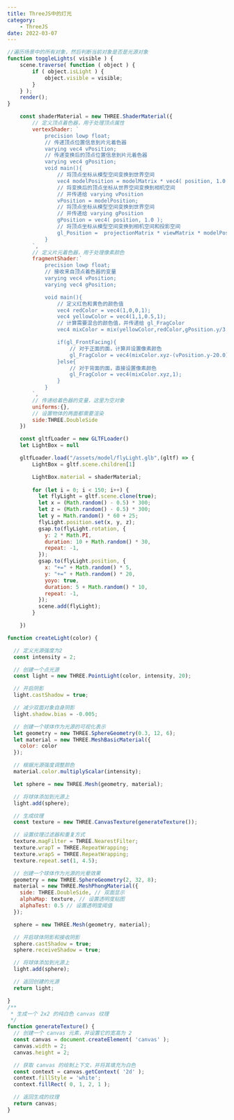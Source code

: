 ```yaml
---
title: ThreeJS中的灯光
category:
    - ThreeJS
date: 2022-03-07
---
```


```js
//遍历场景中的所有对象，然后判断当前对象是否是光源对象
function toggleLights( visible ) {
	scene.traverse( function ( object ) {
		if ( object.isLight ) {
			object.visible = visible;
		}
	} );
	render();
}

```

<div ref="lightRef" class="light"></div>

```js
    const shaderMaterial = new THREE.ShaderMaterial({
        // 定义顶点着色器，用于处理顶点属性
        vertexShader: `
            precision lowp float;
            // 传递顶点位置信息到片元着色器
            varying vec4 vPosition;
            // 传递变换后的顶点位置信息到片元着色器
            varying vec4 gPosition;
            void main(){
                // 将顶点坐标从模型空间变换到世界空间
                vec4 modelPosition = modelMatrix * vec4( position, 1.0 );
                // 将变换后的顶点坐标从世界空间变换到相机空间
                // 并传递给 varying vPosition
                vPosition = modelPosition;
                // 将顶点坐标从模型空间变换到世界空间
                // 并传递给 varying gPosition
                gPosition = vec4( position, 1.0 );
                // 将顶点坐标从模型空间变换到相机空间和投影空间
                gl_Position =  projectionMatrix * viewMatrix * modelPosition;
            }
        `,
        // 定义片元着色器，用于处理像素颜色
        fragmentShader:`
            precision lowp float;
            // 接收来自顶点着色器的变量
            varying vec4 vPosition;
            varying vec4 gPosition;

            void main(){
                // 定义红色和黄色的颜色值
                vec4 redColor = vec4(1,0,0,1);
                vec4 yellowColor = vec4(1,1,0.5,1);
                // 计算需要混合的颜色值，并传递给 gl_FragColor
                vec4 mixColor = mix(yellowColor,redColor,gPosition.y/3.0);

                if(gl_FrontFacing){
                    // 对于正面的面，计算并设置像素颜色
                    gl_FragColor = vec4(mixColor.xyz-(vPosition.y-20.0)/80.0-0.1,1);
                }else{
                    // 对于背面的面，直接设置像素颜色
                    gl_FragColor = vec4(mixColor.xyz,1);
                }
            }  
        `,
        // 传递给着色器的变量，这里为空对象
        uniforms:{},
        // 设置物体的两面都需要渲染
        side:THREE.DoubleSide
    })

    const gltfLoader = new GLTFLoader()
    let LightBox = null 

    gltfLoader.load("/assets/model/flyLight.glb",(gltf) => {
        LightBox = gltf.scene.children[1]

        LightBox.material = shaderMaterial;
        
        for (let i = 0; i < 150; i++) {
          let flyLight = gltf.scene.clone(true);
          let x = (Math.random() - 0.5) * 300;
          let z = (Math.random() - 0.5) * 300;
          let y = Math.random() * 60 + 25;
          flyLight.position.set(x, y, z);
          gsap.to(flyLight.rotation, {
            y: 2 * Math.PI,
            duration: 10 + Math.random() * 30,
            repeat: -1,
          });
          gsap.to(flyLight.position, {
            x: "+=" + Math.random() * 5,
            y: "+=" + Math.random() * 20,
            yoyo: true,
            duration: 5 + Math.random() * 10,
            repeat: -1,
          });
          scene.add(flyLight);
        }

    })

```

<div ref="lanternRef"></div>

```js
function createLight(color) {

  // 定义光源强度为2
  const intensity = 2;

  // 创建一个点光源
  const light = new THREE.PointLight(color, intensity, 20);

  // 开启阴影
  light.castShadow = true;

  // 减少双面对象自身阴影
  light.shadow.bias = -0.005;

  // 创建一个球体作为光源的可视化表示
  let geometry = new THREE.SphereGeometry(0.3, 12, 6);
  let material = new THREE.MeshBasicMaterial({
    color: color
  });

  // 根据光源强度调整颜色
  material.color.multiplyScalar(intensity);

  let sphere = new THREE.Mesh(geometry, material);

  // 将球体添加到光源上
  light.add(sphere);

  // 生成纹理
  const texture = new THREE.CanvasTexture(generateTexture());

  // 设置纹理过滤器和重复方式
  texture.magFilter = THREE.NearestFilter;
  texture.wrapT = THREE.RepeatWrapping;
  texture.wrapS = THREE.RepeatWrapping;
  texture.repeat.set(1, 4.5);

  // 创建一个球体作为光源的光晕效果
  geometry = new THREE.SphereGeometry(2, 32, 8);
  material = new THREE.MeshPhongMaterial({
    side: THREE.DoubleSide, // 双面显示
    alphaMap: texture, // 设置透明度贴图
    alphaTest: 0.5 // 设置透明度阈值
  });

  sphere = new THREE.Mesh(geometry, material);

  // 开启球体阴影和接收阴影
  sphere.castShadow = true;
  sphere.receiveShadow = true;

  // 将球体添加到光源上
  light.add(sphere);

  // 返回创建的光源
  return light;

}
/**
 * 生成一个 2x2 的纯白色 canvas 纹理
 */
function generateTexture() {
  // 创建一个 canvas 元素，并设置它的宽高为 2
  const canvas = document.createElement( 'canvas' );
  canvas.width = 2;
  canvas.height = 2;

  // 获取 canvas 的绘制上下文，并将其填充为白色
  const context = canvas.getContext( '2d' );
  context.fillStyle = 'white';
  context.fillRect( 0, 1, 2, 1 );

  // 返回生成的纹理
  return canvas;
}
```

<div ref="pointLightRef"></div>

<script setup>
import {ref,onMounted} from 'vue'
import * as THREE from "three";
import { OrbitControls } from "three/examples/jsm/controls/OrbitControls";
import gsap from "gsap";
import { RGBELoader } from "three/examples/jsm/loaders/RGBELoader";
import { GLTFLoader } from "three/examples/jsm/loaders/GLTFLoader";
import { Water } from "three/examples/jsm/objects/Water2";

let dat;
const lightRef = ref()
const initLights = async () => {
    const scene =  new THREE.Scene();
    const camera = new THREE.PerspectiveCamera( 45, 2, 0.25, 20 );
	camera.position.set( - 2, 1.5, 3 );

    const rgbeLoader = new RGBELoader();
	const envMap = await rgbeLoader.loadAsync( '/threejs/textures/equirectangular/moonless_golf_1k.hdr ' );
	envMap.mapping = THREE.EquirectangularReflectionMapping;

    scene.background = envMap;
	scene.environment = envMap;

    const loader = new GLTFLoader();
	const gltf = await loader.loadAsync( '/threejs/models/gltf/LightsPunctualLamp.glb' );
    scene.add( gltf.scene );

    const gui = new dat.GUI()
    lightRef.value.appendChild(gui.domElement)
    gui.domElement.style.position = 'absolute';
    gui.domElement.style.top="0px";
    gui.domElement.style.right="0px";
    const params = {
		punctualLightsEnabled: true
	};
    gui.add( params, 'punctualLightsEnabled' ).onChange( toggleLights );
	gui.open();
    const renderer = new THREE.WebGLRenderer( { antialias: true } );
	// renderer.setPixelRatio( window.devicePixelRatio );
	renderer.setSize( lightRef.value.offsetWidth, lightRef.value.offsetWidth /2 );
	renderer.toneMapping = THREE.ACESFilmicToneMapping;
	renderer.toneMappingExposure = 1;
	renderer.outputEncoding = THREE.sRGBEncoding;
	renderer.useLegacyLights = false;
	lightRef.value.appendChild( renderer.domElement );

	const controls = new OrbitControls( camera, renderer.domElement );
	controls.addEventListener( 'change', render ); // use if there is no animation loop
	controls.minDistance = 2;
	controls.maxDistance = 10;
	controls.target.set( 0, 1, 0 );
	controls.update();

	window.addEventListener( 'resize', onWindowResize );

         function onWindowResize() {
		// camera.aspect = window.innerWidth / window.innerHeight;
		// camera.updateProjectionMatrix();
		renderer.setSize( lightRef.value.offsetWidth, lightRef.value.offsetWidth /2 );
		render();
	}
	function toggleLights( visible ) {
		scene.traverse( function ( object ) {
			if ( object.isLight ) {
				object.visible = visible;
			}
		} );
		render();
	}
	function render() {
		renderer.render( scene, camera );
	}
    render()
}


const lanternRef = ref()
const initLantern = () => {
    // 初始化场景
    const scene = new THREE.Scene();

    // 创建透视相机
    const camera = new THREE.PerspectiveCamera(
      90,
      2,
      0.1,
      1000
    );
    camera.position.y = 5

    const rgbeLoader = new RGBELoader();
    rgbeLoader.loadAsync("/assets/textures/2k.hdr").then((texture) => {
        // 图像将如何应用到物体（对象）上
      texture.mapping = THREE.EquirectangularReflectionMapping;
      scene.background = texture;
      scene.environment = texture;
    });

    const shaderMaterial = new THREE.ShaderMaterial({
        vertexShader: `
            precision lowp float;
            varying vec4 vPosition;
            varying vec4 gPosition;
            void main(){
                vec4 modelPosition = modelMatrix * vec4( position, 1.0 );

                vPosition = modelPosition;
                gPosition = vec4( position, 1.0 );
                gl_Position =  projectionMatrix * viewMatrix * modelPosition;
            }
        `,
        fragmentShader:`
            precision lowp float;
            varying vec4 vPosition;
            varying vec4 gPosition;

            void main(){
                vec4 redColor = vec4(1,0,0,1);
                vec4 yellowColor = vec4(1,1,0.5,1);
                vec4 mixColor = mix(yellowColor,redColor,gPosition.y/3.0);



                if(gl_FrontFacing){
                    gl_FragColor = vec4(mixColor.xyz-(vPosition.y-20.0)/80.0-0.1,1);
                    // gl_FragColor = vec4(1,1,1,1);
                }else{
                    gl_FragColor = vec4(mixColor.xyz,1);
                }
            }  
        `,
        uniforms:{},
        side:THREE.DoubleSide
    })

    const renderer = new THREE.WebGLRenderer()
    // 定义渲染器的输出编码。
    renderer.outputEncoding = THREE.sRGBEncoding;

    renderer.toneMapping = THREE.ACESFilmicToneMapping
    // 色调映射的曝光级别。
    renderer.toneMappingExposure = 0.2;


    const gltfLoader = new GLTFLoader()
    let LightBox = null 

    gltfLoader.load("/assets/model/flyLight.glb",(gltf) => {
        LightBox = gltf.scene.children[1]

        LightBox.material = shaderMaterial;
        
        for (let i = 0; i < 150; i++) {
          let flyLight = gltf.scene.clone(true);
          let x = (Math.random() - 0.5) * 300;
          let z = (Math.random() - 0.5) * 300;
          let y = Math.random() * 60 + 25;
          flyLight.position.set(x, y, z);
          gsap.to(flyLight.rotation, {
            y: 2 * Math.PI,
            duration: 10 + Math.random() * 30,
            repeat: -1,
          });
          gsap.to(flyLight.position, {
            x: "+=" + Math.random() * 5,
            y: "+=" + Math.random() * 20,
            yoyo: true,
            duration: 5 + Math.random() * 10,
            repeat: -1,
          });
          scene.add(flyLight);
        }

    })

    renderer.setSize(lanternRef.value.offsetWidth,lanternRef.value.offsetWidth/2)

    if(!__VUEPRESS_SSR__) {
        window.addEventListener("resize", () => {
        //   更新渲染器
        renderer.setSize(lanternRef.value.offsetWidth,lanternRef.value.offsetWidth/2)

        //   设置渲染器的像素比例
        renderer.setPixelRatio(window.devicePixelRatio);
        });        
    }
    lanternRef.value.appendChild(renderer.domElement)

    // 初始化控制器
    const controls = new OrbitControls(camera, renderer.domElement);
    // 设置控制器阻尼
    controls.enableDamping = true;
    controls.update()
    // 设置自动旋转
    controls.autoRotate = true;
    controls.autoRotateSpeed = 0.1;
    controls.maxPolarAngle = (Math.PI / 3) * 2;
    controls.minPolarAngle = (Math.PI / 3) * 2;

    const clock = new THREE.Clock();
    function animate(t) {
    //   controls.update();
      const elapsedTime = clock.getElapsedTime();

      requestAnimationFrame(animate);
      // 使用渲染器渲染相机看这个场景的内容渲染出来
      renderer.render(scene, camera);
    }

    animate();


}

const pointLightRef = ref()

const initPointLight = () => {
				const scene = new THREE.Scene();
                const camera = new THREE.PerspectiveCamera(45,2,1,2000);
                camera.position.z = 20
				scene.add( new THREE.AmbientLight( 0x111122 ) );    
				function createLight( color ) {

					const intensity = 2;

					const light = new THREE.PointLight( color, intensity, 20 );
					light.castShadow = true;
					light.shadow.bias = - 0.005; // reduces self-shadowing on double-sided objects

					let geometry = new THREE.SphereGeometry( 0.3, 12, 6 );
					let material = new THREE.MeshBasicMaterial( { color: color } );
					material.color.multiplyScalar( intensity );
					let sphere = new THREE.Mesh( geometry, material );
					light.add( sphere );

					const texture = new THREE.CanvasTexture( generateTexture() );
					texture.magFilter = THREE.NearestFilter;
					texture.wrapT = THREE.RepeatWrapping;
					texture.wrapS = THREE.RepeatWrapping;
					texture.repeat.set( 1, 4.5 );

					geometry = new THREE.SphereGeometry( 2, 32, 8 );
					material = new THREE.MeshPhongMaterial( {
						side: THREE.DoubleSide,
						alphaMap: texture,
						alphaTest: 0.5
					} );

					sphere = new THREE.Mesh( geometry, material );
					sphere.castShadow = true;
					sphere.receiveShadow = true;
					light.add( sphere );

					return light;

				}                

				const pointLight = createLight( 0x0088ff );
				scene.add( pointLight );

				const pointLight2 = createLight( 0xff8888 );
				scene.add( pointLight2 );
				const geometry = new THREE.BoxGeometry( 30, 30, 30 );

				const material = new THREE.MeshPhongMaterial( {
					color: 0xa0adaf,
					shininess: 10,
					specular: 0x111111,
					side: THREE.BackSide
				} );

				const mesh = new THREE.Mesh( geometry, material );
				mesh.position.y = 10;
				mesh.receiveShadow = true;
				scene.add( mesh );

				const renderer = new THREE.WebGLRenderer( { antialias: true } );
				renderer.setPixelRatio( window.devicePixelRatio );
				renderer.setSize( pointLightRef.value.offsetWidth,pointLightRef.value.offsetWidth/2  );
				renderer.shadowMap.enabled = true;
				renderer.shadowMap.type = THREE.BasicShadowMap;
                pointLightRef.value.appendChild(renderer.domElement)

				const controls = new OrbitControls( camera, renderer.domElement );
				controls.target.set( 0, 10, 0 );
				controls.update();
				//

				window.addEventListener( 'resize', onWindowResize );


			function onWindowResize() {
				renderer.setSize( pointLightRef.value.offsetWidth,pointLightRef.value.offsetWidth/2  );

			}

			function generateTexture() {

				const canvas = document.createElement( 'canvas' );
				canvas.width = 2;
				canvas.height = 2;

				const context = canvas.getContext( '2d' );
				context.fillStyle = 'white';
				context.fillRect( 0, 1, 2, 1 );

				return canvas;

			}

			function animate() {

				requestAnimationFrame( animate );
				render();

			}

			function render() {

				let time = performance.now() * 0.001;

				pointLight.position.x = Math.sin( time * 0.6 ) * 9;
				pointLight.position.y = Math.sin( time * 0.7 ) * 9 + 6;
				pointLight.position.z = Math.sin( time * 0.8 ) * 9;

				pointLight.rotation.x = time;
				pointLight.rotation.z = time;

				time += 10000;

				pointLight2.position.x = Math.sin( time * 0.6 ) * 9;
				pointLight2.position.y = Math.sin( time * 0.7 ) * 9 + 6;
				pointLight2.position.z = Math.sin( time * 0.8 ) * 9;

				pointLight2.rotation.x = time;
				pointLight2.rotation.z = time;

				renderer.render( scene, camera );

				// stats.update();

			}
            animate()
}

onMounted(async ()=>{
       dat = await import('dat.gui')
    initLantern()
    initLights()
    initPointLight()
    // initFireWork()
})

</script>
<style scoped>
    .light {
        position:relative;
    }
</style>